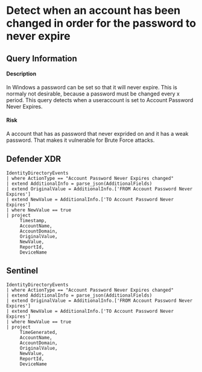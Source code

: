 # Detect when an account has been changed in order for the password to never expire

## Query Information

#### Description
In Windows a password can be set so that it will never expire. This is normaly not desirable, because a password must be changed every x period. This query detects when a useraccount is set to Account Password Never Expires.

#### Risk
A account that has as password that never exprided on and it has a weak password. That makes it vulnerable for Brute Force attacks. 

## Defender XDR
```
IdentityDirectoryEvents
| where ActionType == "Account Password Never Expires changed"
| extend AdditionalInfo = parse_json(AdditionalFields)
| extend OriginalValue = AdditionalInfo.['FROM Account Password Never Expires']
| extend NewValue = AdditionalInfo.['TO Account Password Never Expires']
| where NewValue == true
| project
     Timestamp,
     AccountName,
     AccountDomain,
     OriginalValue,
     NewValue,
     ReportId,
     DeviceName
```
## Sentinel
```
IdentityDirectoryEvents
| where ActionType == "Account Password Never Expires changed"
| extend AdditionalInfo = parse_json(AdditionalFields)
| extend OriginalValue = AdditionalInfo.['FROM Account Password Never Expires']
| extend NewValue = AdditionalInfo.['TO Account Password Never Expires']
| where NewValue == true
| project
     TimeGenerated,
     AccountName,
     AccountDomain,
     OriginalValue,
     NewValue,
     ReportId,
     DeviceName
```



